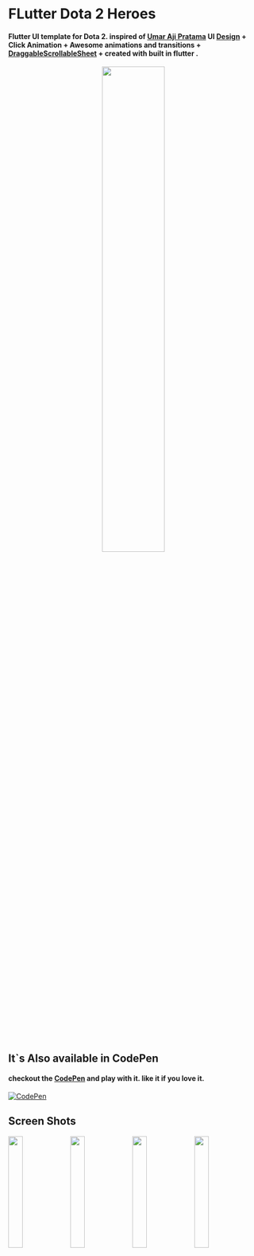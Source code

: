 # FLutter Dota 2 Heroes
#### Flutter UI template for Dota 2. inspired of  [Umar Aji Pratama](https://dribbble.com/umarajipratama "Umar Aji Pratama") UI [Design](https://dribbble.com/shots/13216314-Dota-2-Streaming-App "Design") + Click Animation + Awesome animations and transitions + [DraggableScrollableSheet](https://api.flutter.dev/flutter/widgets/DraggableScrollableSheet-class.html "DraggableScrollableSheet") + created with built in flutter .

<p align="center">
    <img src="https://github.com/payam-zahedi/flutter_doto2_heroes/blob/master/assets/image/demo/demo.gif" width="50%">
</p>

## It`s Also available in CodePen
#### checkout the [CodePen](https://codepen.io/payam-zahedi/pen/jOWpxmr "CodePen") and play with it. like it if you love it.
[![CodePen](https://raw.githubusercontent.com/payam-zahedi/flutter_doto2_heroes/master/assets/image/demo/pen_demo.png "CodePen")](https://codepen.io/payam-zahedi/pen/jOWpxmr "CodePen")

## Screen Shots
<img src="https://raw.githubusercontent.com/payam-zahedi/flutter_doto2_heroes/master/assets/image/demo/screen_shot1.png" width="24%"> <img src="https://raw.githubusercontent.com/payam-zahedi/flutter_doto2_heroes/master/assets/image/demo/screen_shot2.png" width="24%"> <img src="https://raw.githubusercontent.com/payam-zahedi/flutter_doto2_heroes/master/assets/image/demo/screen_shot3.png" width="24%"> <img src="https://raw.githubusercontent.com/payam-zahedi/flutter_doto2_heroes/master/assets/image/demo/screen_shot4.png" width="24%">



